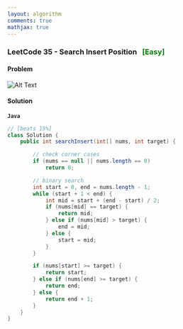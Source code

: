 ```yaml
---
layout: algorithm
comments: true
mathjax: true
---
```


### LeetCode 35 - Search Insert Position &nbsp; <span style="color:green;">[Easy]</span>

#### Problem

![Alt Text]({{site.baseurl}}/algorithms/leetcode/images/leetcode35.png)


#### Solution

**`Java`**
```Java
// [beats 15%]
class Solution {
    public int searchInsert(int[] nums, int target) {

        // check corner cases
        if (nums == null || nums.length == 0)
            return 0;

        // binary search    
        int start = 0, end = nums.length - 1;
        while (start + 1 < end) {
            int mid = start + (end - start) / 2;
            if (nums[mid] == target) {
                return mid;
            } else if (nums[mid] > target) {
                end = mid;
            } else {
                start = mid;
            }
        }

        if (nums[start] >= target) {
            return start;
        } else if (nums[end] >= target) {
            return end;
        } else {
            return end + 1;
        }
    }
}
```

<br><br>
